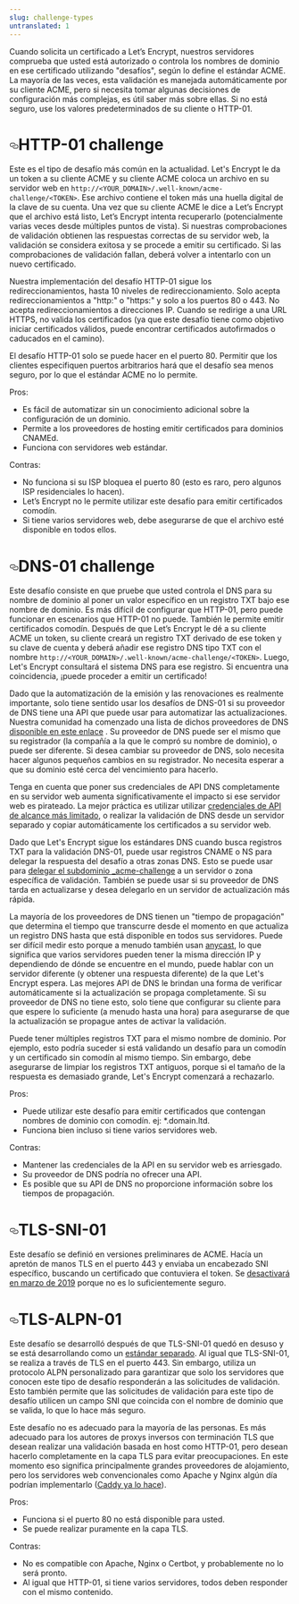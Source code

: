 ```yaml
---
slug: challenge-types
untranslated: 1
---
```

<p>Cuando solicita un certificado a Let’s Encrypt, nuestros servidores comprueba que usted está autorizado o controla los nombres de dominio en ese certificado utilizando "desafíos", según lo define el estándar ACME. La mayoría de las veces, esta validación es manejada automáticamente por su cliente ACME, pero si necesita tomar algunas decisiones de configuración más complejas, es útil saber más sobre ellas. Si no está seguro, use los valores predeterminados de su cliente o HTTP-01.</p>

<h1><a id="user-content-http-01-challenge" class="anchor" aria-hidden="true" href="#http-01-challenge"><svg class="octicon octicon-link" viewBox="0 0 16 16" version="1.1" width="16" height="16" aria-hidden="true"><path fill-rule="evenodd" d="M4 9h1v1H4c-1.5 0-3-1.69-3-3.5S2.55 3 4 3h4c1.45 0 3 1.69 3 3.5 0 1.41-.91 2.72-2 3.25V8.59c.58-.45 1-1.27 1-2.09C10 5.22 8.98 4 8 4H4c-.98 0-2 1.22-2 2.5S3 9 4 9zm9-3h-1v1h1c1 0 2 1.22 2 2.5S13.98 12 13 12H9c-.98 0-2-1.22-2-2.5 0-.83.42-1.64 1-2.09V6.25c-1.09.53-2 1.84-2 3.25C6 11.31 7.55 13 9 13h4c1.45 0 3-1.69 3-3.5S14.5 6 13 6z"></path></svg></a>HTTP-01 challenge</h1>

<p>Este es el tipo de desafío más común en la actualidad. Let's Encrypt le da un token a su cliente ACME y su cliente ACME coloca un archivo en su servidor web en <code>http://&lt;YOUR_DOMAIN&gt;/.well-known/acme-challenge/&lt;TOKEN&gt;</code>. Ese archivo contiene el token más una huella digital de la clave de su cuenta. Una vez que su cliente ACME le dice a Let’s Encrypt que el archivo está listo, Let’s Encrypt intenta recuperarlo (potencialmente varias veces desde múltiples puntos de vista). Si nuestras comprobaciones de validación obtienen las respuestas correctas de su servidor web, la validación se considera exitosa y se procede a emitir su certificado. Si las comprobaciones de validación fallan, deberá volver a intentarlo con un nuevo certificado.</p>

<p>Nuestra implementación del desafío HTTP-01 sigue los redireccionamientos, hasta 10 niveles de redireccionamiento. Solo acepta redireccionamientos a "http:" o "https:" y solo a los puertos 80 o 443. No acepta redireccionamientos a direcciones IP. Cuando se redirige a una URL HTTPS, no valida los certificados (ya que este desafío tiene como objetivo iniciar certificados válidos, puede encontrar certificados autofirmados o caducados en el camino).</p>

<p>El desafío HTTP-01 solo se puede hacer en el puerto 80. Permitir que los clientes especifiquen puertos arbitrarios hará que el desafío sea menos seguro, por lo que el estándar ACME no lo permite.</p>

<p>Pros:</p>
<ul>
<li> Es fácil de automatizar sin un conocimiento adicional sobre la configuración de un dominio.</li>
<li> Permite a los proveedores de hosting emitir certificados para dominios CNAMEd.</li>
<li> Funciona con servidores web estándar.</li>
</ul>
<p>Contras:</p>
<ul>
<li> No funciona si su ISP bloquea el puerto 80 (esto es raro, pero algunos ISP residenciales lo hacen).</li>
<li> Let’s Encrypt no le permite utilizar este desafío para emitir certificados comodín.</li>
<li> Si tiene varios servidores web, debe asegurarse de que el archivo esté disponible en todos ellos.</li>
</ul>
<h1><a id="user-content-dns-01-challenge" class="anchor" aria-hidden="true" href="#dns-01-challenge"><svg class="octicon octicon-link" viewBox="0 0 16 16" version="1.1" width="16" height="16" aria-hidden="true"><path fill-rule="evenodd" d="M4 9h1v1H4c-1.5 0-3-1.69-3-3.5S2.55 3 4 3h4c1.45 0 3 1.69 3 3.5 0 1.41-.91 2.72-2 3.25V8.59c.58-.45 1-1.27 1-2.09C10 5.22 8.98 4 8 4H4c-.98 0-2 1.22-2 2.5S3 9 4 9zm9-3h-1v1h1c1 0 2 1.22 2 2.5S13.98 12 13 12H9c-.98 0-2-1.22-2-2.5 0-.83.42-1.64 1-2.09V6.25c-1.09.53-2 1.84-2 3.25C6 11.31 7.55 13 9 13h4c1.45 0 3-1.69 3-3.5S14.5 6 13 6z"></path></svg></a>DNS-01 challenge</h1>

<p>Este desafío consiste en que pruebe que usted controla el DNS para su nombre de dominio al poner un valor específico en un registro TXT bajo ese nombre de dominio. Es más difícil de configurar que HTTP-01, pero puede funcionar en escenarios que HTTP-01 no puede. También le permite emitir certificados comodín. Después de que Let’s Encrypt le dé a su cliente ACME un token, su cliente creará un registro TXT derivado de ese token y su clave de cuenta y deberá añadir ese registro DNS tipo TXT con el nombre <code>http://&lt;YOUR_DOMAIN&gt;/.well-known/acme-challenge/&lt;TOKEN&gt;</code>. Luego, Let's Encrypt consultará el sistema DNS para ese registro. Si encuentra una coincidencia, ¡puede proceder a emitir un certificado!</p>

<p>Dado que la automatización de la emisión y las renovaciones es realmente importante, solo tiene sentido usar los desafíos de DNS-01 si su proveedor de DNS tiene una API que puede usar para automatizar las actualizaciones. Nuestra comunidad ha comenzado una lista de dichos proveedores de DNS <a href="https://community.letsencrypt.org/t/dns-providers-who-easily-integrate-with-lets-encrypt-dns-validation/86438">disponible en este enlace</a> . Su proveedor de DNS puede ser el mismo que su registrador (la compañía a la que le compró su nombre de dominio), o puede ser diferente. Si desea cambiar su proveedor de DNS, solo necesita hacer algunos pequeños cambios en su registrador. No necesita esperar a que su dominio esté cerca del vencimiento para hacerlo.</p>

<p>Tenga en cuenta que poner sus credenciales de API DNS completamente en su servidor web aumenta significativamente el impacto si ese servidor web es pirateado. La mejor práctica es utilizar utilizar <a href="https://www.eff.org/deeplinks/2018/02/technical-deep-dive-securing-automation-acme-dns-challenge-validation">credenciales de API de alcance más limitado</a>, o realizar la validación de DNS desde un servidor separado y copiar automáticamente los certificados a su servidor web.</p>

<p>Dado que Let's Encrypt sigue los estándares DNS cuando busca registros TXT para la validación DNS-01, puede usar registros CNAME o NS para delegar la respuesta del desafío a otras zonas DNS. Esto se puede usar para <a href="https://www.eff.org/deeplinks/2018/02/technical-deep-dive-securing-automation-acme-dns-challenge-validation">delegar el subdominio _acme-challenge</a> a un servidor o zona específica de validación. También se puede usar si su proveedor de DNS tarda en actualizarse y desea delegarlo en un servidor de actualización más rápida.</p>

<p>La mayoría de los proveedores de DNS tienen un "tiempo de propagación" que determina el tiempo que transcurre desde el momento en que actualiza un registro DNS hasta que está disponible en todos sus servidores. Puede ser difícil medir esto porque a menudo también usan <a href="https://en.wikipedia.org/wiki/Anycast">anycast</a>, lo que significa que varios servidores pueden tener la misma dirección IP y dependiendo de dónde se encuentre en el mundo, puede hablar con un servidor diferente (y obtener una respuesta diferente) de la que Let's Encrypt espera. Las mejores API de DNS le brindan una forma de verificar automáticamente si la actualización se propaga completamente. Si su proveedor de DNS no tiene esto, solo tiene que configurar su cliente para que espere lo suficiente (a menudo hasta una hora) para asegurarse de que la actualización se propague antes de activar la validación.</p>

<p>Puede tener múltiples registros TXT para el mismo nombre de dominio. Por ejemplo, esto podría suceder si está validando un desafío para un comodín y un certificado sin comodín al mismo tiempo. Sin embargo, debe asegurarse de limpiar los registros TXT antiguos, porque si el tamaño de la respuesta es demasiado grande, Let's Encrypt comenzará a rechazarlo.</p>

<p>Pros:</p>
<ul>
<li> Puede utilizar este desafío para emitir certificados que contengan nombres de dominio con comodín. ej: *.domain.ltd.</li>
<li> Funciona bien incluso si tiene varios servidores web.</li>
</ul>
<p>Contras:</p>
<ul>
<li> Mantener las credenciales de la API en su servidor web es arriesgado.</li>
<li> Su proveedor de DNS podría no ofrecer una API.</li>
<li> Es posible que su API de DNS no proporcione información sobre los tiempos de propagación.</li>
</ul>
<h1><a id="user-content-tls-sni-01" class="anchor" aria-hidden="true" href="#tls-sni-01"><svg class="octicon octicon-link" viewBox="0 0 16 16" version="1.1" width="16" height="16" aria-hidden="true"><path fill-rule="evenodd" d="M4 9h1v1H4c-1.5 0-3-1.69-3-3.5S2.55 3 4 3h4c1.45 0 3 1.69 3 3.5 0 1.41-.91 2.72-2 3.25V8.59c.58-.45 1-1.27 1-2.09C10 5.22 8.98 4 8 4H4c-.98 0-2 1.22-2 2.5S3 9 4 9zm9-3h-1v1h1c1 0 2 1.22 2 2.5S13.98 12 13 12H9c-.98 0-2-1.22-2-2.5 0-.83.42-1.64 1-2.09V6.25c-1.09.53-2 1.84-2 3.25C6 11.31 7.55 13 9 13h4c1.45 0 3-1.69 3-3.5S14.5 6 13 6z"></path></svg></a>TLS-SNI-01</h1>

<p>Este desafío se definió en versiones preliminares de ACME. Hacía un apretón de manos TLS en el puerto 443 y enviaba un encabezado SNI específico, buscando un certificado que contuviera el token. Se <a href="https://community.letsencrypt.org/t/march-13-2019-end-of-life-for-all-tls-sni-01-validation-support/74209">desactivará en marzo de 2019</a> porque no es lo suficientemente seguro.</p>

<h1><a id="user-content-tls-alpn-01" class="anchor" aria-hidden="true" href="#tls-alpn-01"><svg class="octicon octicon-link" viewBox="0 0 16 16" version="1.1" width="16" height="16" aria-hidden="true"><path fill-rule="evenodd" d="M4 9h1v1H4c-1.5 0-3-1.69-3-3.5S2.55 3 4 3h4c1.45 0 3 1.69 3 3.5 0 1.41-.91 2.72-2 3.25V8.59c.58-.45 1-1.27 1-2.09C10 5.22 8.98 4 8 4H4c-.98 0-2 1.22-2 2.5S3 9 4 9zm9-3h-1v1h1c1 0 2 1.22 2 2.5S13.98 12 13 12H9c-.98 0-2-1.22-2-2.5 0-.83.42-1.64 1-2.09V6.25c-1.09.53-2 1.84-2 3.25C6 11.31 7.55 13 9 13h4c1.45 0 3-1.69 3-3.5S14.5 6 13 6z"></path></svg></a>TLS-ALPN-01</h1>

<p>Este desafío se desarrolló después de que TLS-SNI-01 quedó en desuso y se está desarrollando como un <a href="https://tools.ietf.org/html/draft-ietf-acme-tls-alpn-01">estándar separado</a>. Al igual que TLS-SNI-01, se realiza a través de TLS en el puerto 443. Sin embargo, utiliza un protocolo ALPN personalizado para garantizar que solo los servidores que conocen este tipo de desafío responderán a las solicitudes de validación. Esto también permite que las solicitudes de validación para este tipo de desafío utilicen un campo SNI que coincida con el nombre de dominio que se valida, lo que lo hace más seguro.</p>

<p>Este desafío no es adecuado para la mayoría de las personas. Es más adecuado para los autores de proxys inversos con terminación TLS que desean realizar una validación basada en host como HTTP-01, pero desean hacerlo completamente en la capa TLS para evitar  preocupaciones. En este momento eso significa principalmente grandes proveedores de alojamiento, pero los servidores web convencionales como Apache y Nginx algún día podrían implementarlo (<a href="https://caddy.community/t/caddy-supports-the-acme-tls-alpn-challenge/4860">Caddy ya lo hace</a>).</p>

<p>Pros:</p>
<ul>
<li> Funciona si el puerto 80 no está disponible para usted.</li>
<li> Se puede realizar puramente en la capa TLS.</li>
</ul>
<p>Contras:</p>
<ul>
<li> No es compatible con Apache, Nginx o Certbot, y probablemente no lo será pronto.</li>
<li> Al igual que HTTP-01, si tiene varios servidores, todos deben responder con el mismo contenido.</li>
</ul>

